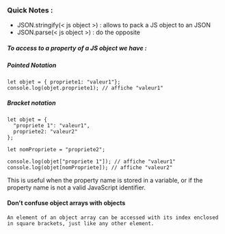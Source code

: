 ### Quick Notes : 

-  JSON.stringify(< js object >) : allows to pack a JS object to an JSON
-  JSON.parse(< js object >) : do the opposite

##### To access to a property of a JS object we have : 
##### Pointed Notation

	let objet = { propriete1: "valeur1"};
	console.log(objet.propriete1); // affiche "valeur1"
##### Bracket notation 

	let objet = {
	  "propriete 1": "valeur1",
	  propriete2: "valeur2"
	};
	
	let nomPropriete = "propriete2";
	
	console.log(objet["propriete 1"]); // affiche "valeur1"
	console.log(objet[nomPropriete]); // affiche "valeur2"
This is useful when the property name is stored in a variable, or if the property name is not a valid JavaScript identifier.
#### Don't confuse object arrays with objects

	An element of an object array can be accessed with its index enclosed in square brackets, just like any other element.


